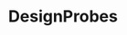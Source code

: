 ---
# Feel free to add content and custom Front Matter to this file.
# To modify the layout, see https://jekyllrb.com/docs/themes/#overriding-theme-defaults

title: "DesignProbes"
layout: DesignProbes
permalink: /DesignProbes.html
---